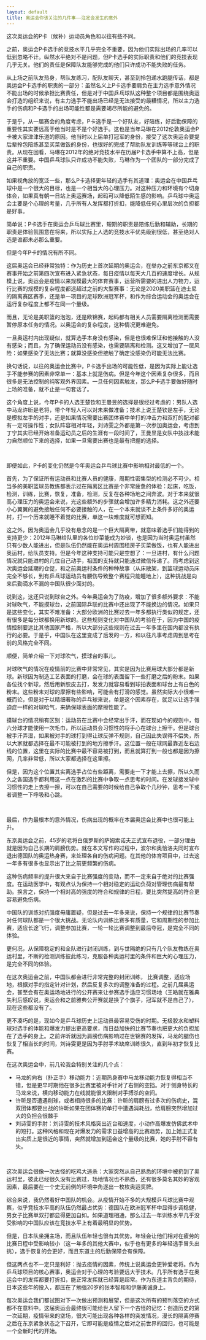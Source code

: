 ```yaml
---
layout: default
title: 奥运会你该关注的几件事——注定会发生的意外
---
```


这次奥运会的P卡（候补）运动员角色和以往有些不同。

之前，奥运会P卡选手的竞技水平几乎完全不重要，因为他们实际出场的几率可以低到忽略不计。纵然水平绝对不是问题，但P卡选手的实际职责和他们的竞技表现几乎无关。他们的责任是保障队友能够完成的他们只许成功不能失败的任务。

从上场之前队友热身，帮队友练习，配队友聊天，甚至到拎包递水跑腿传话，都是奥运会P卡选手的职责的一部分：虽然名义上P卡选手要肩负在主力选手意外情况不能出场的时候承担比赛责任，但是对于中国乒乓球队这种整个项目都是围绕奥运会打造的组织来说，有主力选手不能出场已经是无法接受的最糟情况，所以主力选手的伤病和P卡选手的出场可能性都是需要竭尽所能的避免的。

于是乎，从一届赛会的角度考虑，P卡选手是一个好队友，好陪练，好后勤保障的重要性其实要远高于他当时是不是个好选手。这也是当年马琳在2012伦敦奥运会P卡被大家津津乐道的原因。他当时以上届单打冠军的身份，接受了这次奥运会要提后辈拎包陪练甚至买菜做饭的身份，也很好的完成了帮助队友训练等等球台上的职责。从现在回看，马琳在2012年的绝对竞技水平在历届P卡选手中算不上高，但是这并不重要。中国乒乓球队只许成功不能失败，马琳作为一个团队的一部分完成了自己的职责。

如果视角放的宽泛一些，那么P卡选择更年轻的选手有其道理：奥运会在中国乒乓球中是一个很大的目标，也是一个相当大的心理压力。对这种压力和环境有个切身体会，如果真有朝一日站上奥运赛场，起码可以降低陌生感的影响。乒乓球中奥运会主要是个心理的考量，几乎所有人发挥都打折扣，能降低任何心里层次的负担都是好事。

简单说：P卡选手在奥运会乒乓球比赛里，短期的职责是陪练后勤和辅助，长期的职责是体验氛围意在将来，所以实际上人选的竞技水平优先级别很低，甚至绝对人选是谁都未必那么重要。



但是今年P卡的情况有所不同。

这届奥运会已经非常独特：作为历史上首次延期的奥运会，在举办之前东京都又在赛事开始之前第四次宣布进入紧急状态，每日疫情以每天大几百的速度增长。从规模上说，奥运会是疫情以来规模最大的体育赛事，运营所需要的进出人力物力，运行比赛的规模的复杂程度都远超过之前的大型赛事：无论是2020美职篮在迪士尼的隔离赛区赛季，还是单一项目的足球欧洲冠军杯，和作为综合运动会的奥运会在运行复杂程度上都不在同一个量级。

而且，无论是美职篮的泡泡，还是欧锦赛，起码都有相关人员需要隔离检测而需要暂停原本任务的情况。以奥运会的复杂程度，这种情况更难避免。

一旦奥运村内出现疑似，就算选手本身没有感染，但是也很难保证和他接触的人没有感染；而且，为了确保运动员没有感染，也需要隔离和检测。这又增加了一层风险：如果感染了无法比赛；就算没感染但接触了确定没感染仍可能无法比赛。

换句话说，以往的奥运会比赛中，P卡选手出场的可能性低，是因为实际上能让选手不能参赛的因素非常单一：基本上就是伤病。但是今年这个因素复杂很多，而且很多是无法控制的纯客观外界因素。一旦任何因素触发，那么P卡选手要做好随时上场的准备，就不止是一句套话了。

这个角度上说，今年P卡的人选王楚钦和王曼昱的选择是很经过考虑的：男队人选中马龙许昕是老将，带个年轻人可以对未来做准备；技术上说王楚钦是左手，无论是模拟左手的对手，还是如果情况需要出赛团体赛中单打的冲击力和双打的配对都有一定可操作性；女队阵容相对年轻，刘诗雯之外都是第一次参加奥运会，考虑到丁宁其实已经开始准备运动员之后的生涯有一段时间了，王曼昱是女队中技战术能力自然顺位下来的选择，如果一旦需要出赛也是最有把握的选择。

</br>

即便如此，P卡的变化仍然是今年奥运会乒乓球比赛中影响相对最低的一个。

首先，为了保证所有运动员和比赛人员的健康，周期性密集型的检测必不可少。相当多的美职篮球员教练都表示过在隔离区比赛是个非常疲惫的体验：起床，吃饭，检测，训练，比赛，恢复，准备，检测，反复在各种场地之间奔波。对于本来就很高心理压力的奥运会来说，光这些额外的步骤就会增加许多精力消耗。这之外还要小心翼翼的避免接触任何不必要接触的人，在一个本来就谈不上条件多好的奥运村，打一个历来就睡不着觉的比赛，单这一块难度就可想而知。

这之外，因为奥运会几乎没有悬念的是一个巨大隔离带，就意味着选手们能得到的支持更少：2012年马琳给队里的各位炒菜能成为妙谈，也是因为当时奥运村虽然只有少数人能进出，但是队伍仍然能在奥运村周围租房子买菜做饭，也有人能进出奥运村，给队员支持。但是今年这种支持可能只是空想了：一旦进村，有什么问题情况就只能进村的几位自己动手，祖国的支持就只能通过微信传递了。而考虑到这次奥运会延期的仓促，和之前奥运村条件的种种故事（从床散架，到篮球运动员床完全不够长，到有乒乓球运动员有腰伤导致整个赛程只能睡地上），这种挑战是向来后勤滴水不漏的中国队很少面对的。

说到这，这还只说到球台之外。今年奥运会为了防疫，增加了很多额外要求：不能对球吹气，不能摸球台，之前国际乒联的比赛中还出现了不能换边的情况。如果只是这些变化，其实不难准备：大部分欧洲的比赛过去一年多都执行类似的规定，还有很多是每分球都换用新球的。这些规则变化对中国队的考验在于，因为中国的疫情控制要远比其他国家严格，所以大部分这些规则在过去一年多里在国内都没有执行的必要。于是乎，中国队在这里变成了后发的一方，和以往凡事考虑周到思考在前的风格完全不同。

顺便，简单介绍一下对球吹气，摸球台的事儿。

对球吹气的情况在疫情前的比赛中非常常见，其实是因为比赛用球大部分都是新球。新球因为制造工艺表面的打磨，会在球的表面留下一些打磨之后的粉末。如果各位找个新球，然后用新胶皮去打，发发力就容易看到球拍表面和球台上有白色的粉末。这些粉末对球的摩擦有些影响，可能会有打滑的感觉。虽然实际大小很难一概而论，但是对于以精细著称的乒乓球来说，单是这个因素存在，就足以让选手强迫症一样的对球哈气，来确保球表面的摩擦性能了。

摸球台的情况稍有区别：运动员在比赛中会经常出手汗，而在现如今的规则中，每六分球才能使用一次毛巾，所以运动员会习惯性的将手心在球台上擦干。但是球台被手汗弄湿，如果被对手的球打到得让球反弹不规则，自己因此失误得不偿失，所以大家就都选择在最不可能被打到的地方擦手汗。这位置一般在球网最靠近左右边线的位置，这里在实际的比赛中最不容易被打到，而且就算打到一般也都是因为擦网，几率非常低，所以大家都选择在这里擦。

但是，因为这个位置其实离选手占位有些距离，需要走一下才能上去擦，所以久而久之各国选手都利用这一点在激烈的比赛中争取一点思考的时间。在发球接发球中习惯性的走上去擦一擦，可以在自己需要的时候给自己争取个几秒钟，思考一下或者调整一下呼吸和心跳。

</br>

最后，作为最根本的意外情况，伤病出现的概率在本届奥运会比赛中也很可能上升。

东京奥运会之前，45岁的老将白俄罗斯的萨姆索诺夫正式宣布退役，一部分理由就是因为自己长期的肩膀伤势。就在本文写作的过程中，波尔和奥恰洛夫同时宣布退出德国队的奥运热身赛，来处理各自的伤病问题。在其他的体育项目中，过去这一年多有很多也显示出了比之前更频繁的伤病。

这种伤病频率的提升很大来自于比赛强度的变动，而不一定来自于绝对的比赛强度。在运动医学中，有观点认为保持一个相对稳定的运动负荷对管理伤病最有帮助。换言之，保持一个相对高的强度的符合和规律的日程，要比突然提高的符合更容易避免伤病。

中国队的训练对抗强度毋庸置疑，但是过去一年多来说，保持一个规律的比赛节奏对任何球队都是一个很大挑战。无论队内训练比赛多有质量，它和周期性的参加比赛，适应长途飞行，调整参加比赛，一轮一轮比赛调整到最后夺冠，是完全不同的体验。

更何况，从保障稳定的和全队进行封闭训练，到与世隔绝的只有几个队友教练在奥运村里，不断的检测训练彼此练习，克服各种奥运村里的条件和巨大的心理压力，是完全不同的体验。

在这次奥运会之前，中国队都会进行非常完整的封闭训练， 比赛调整，适应场地，根据对手的指定针对计划，然后反复多次的调整准备的过程。之前几届奥运会，甚至会有在奥运场地进行的公开赛来让参赛选手适应习惯场地（王皓就在雅典失利后感叹说，奥运会和之前雅典公开赛就是换了个旗子，冠军就不是自己了），现在这些都没有了。

更不凑巧的是，现如今是乒乓球历史上运动员最容易受伤的时期。无极胶水和塑料球对选手的体能和爆发力提出更高要求，而日益加快的比赛节奏也把更大的负担加在了选手的身上。之前许昕就因为肩膀伤病影响过在世锦赛的发挥，马龙的腿伤也恢复了相当长的时间，刘诗雯更是因为手肘手术缺席训练很久，直到年初才恢复比赛。

在这次奥运会中，前几轮我会特别关注的几个点：

- 马龙的向右（扑正手）移动能力：近期热身赛中马龙移动能力恢复得相当不错，但是更早时期他在很多比赛里被对手针对了右侧的空挡。对于侧身特长的马龙来说，横向移动能力在线就能很大限制对手搏杀的空间。
- 许昕是否遭遇削球，或者相持很多的比赛：许昕的肩膀有过多次的伤病史，混双团体都要出战的许昕如果在团体赛的单打中遭遇消耗战，给肩膀突然增加过大的负担会很棘手
- 刘诗雯的手肘：刘诗雯的技术风格突出近台和速度，小动作高爆发仿佛武术中的短打。这种风格和现在对爆发力的需求日益增高的比赛趋势，加上她正式复出实质上是很近的事情，突然就增加到运会这个量级的比赛，她的手肘不容有失。

</br>

这次奥运会很像一次古怪的吃鸡大逃杀：大家突然从自己熟悉的环境中被扔到了奥运村里，彼此已经很久没有比赛过，场地情况也不熟悉，还有很多莫名其妙的客观因素，最后要在一个史无前例的环境中角逐出一枚枚奥运奖牌。

综合来说，我仍然看好中国队的机会。从疫情开始不多的大规模乒乓球比赛中观察，似乎竞技水平高的队伍仍然最占优势：德国队在欧洲冠军杯中显得步调稳健，男女子比赛单双打都显得更加自如。如果道理相通，那么过去一年训练水平几乎没受影响的中国队应该在竞技水平上有着最明显的优势。

但是，日本队坐拥主场，而且队伍年轻也很有其优势。年轻会让他们相对在疲劳的比赛日程中受影响较小（这一年多的其他大赛中，似乎也有更多的年轻选手冒头出挑），选手恢复的会更好，而且东道主的后勤保障会有保障。

但这两点也不一定只是利好：抛去疫情的因素，传统上说奥运会更钟爱老将。作为乒乓球项目的核心赛事，奥运会对于心理的考验要远大于技术。几乎所有选手在奥运会中的发挥都要打折扣，能正常发挥就已经算是超常。作为东道主背负的期待，日本这些年的投入，都压在了勉强20岁的张本智和和伊藤美诚身上。

每次奥运会我们都试图对下一次做出预测和展望，但是这次所有的预判落空的方式都不在意料中。这届奥运会最终很可能给世人留下一个古怪的记忆：创造历史的第一次延期，疫情带来的空场，很大可能出现各种各样的突发情况，漫长的隔离停赛之后在东京紧急状态之下召开，它即可能是疫情之后对之前世界的回归，也可能是一个全新时代的开始。